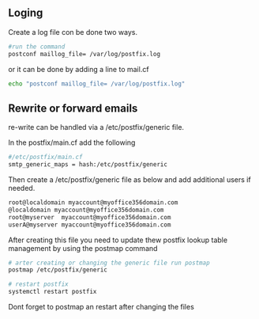 ## Loging 
Create a log file con be done two ways.

```bash
#run the command
postconf maillog_file= /var/log/postfix.log
```
or it can be done by adding a line to mail.cf
```bash
echo "postconf maillog_file= /var/log/postfix.log"
```

## Rewrite or forward emails
re-write can be handled via a /etc/postfix/generic file.

In the postfix/main.cf add the following
```bash
#/etc/postfix/main.cf
smtp_generic_maps = hash:/etc/postfix/generic
```

Then create a /etc/postfix/generic file as below and add additional users if needed.
```bash
root@localdomain myaccount@myoffice356domain.com
@localdomain myaccount@myoffice356domain.com
root@myserver  myaccount@myoffice356domain.com
userA@myserver myaccount@myoffice356domain.com
```
After creating this file you need to update thew postfix lookup table management by using the postmap command

```bash
# arter creating or changing the generic file run postmap
postmap /etc/postfix/generic

# restart postfix
systemctl restart postfix
```

Dont forget to postmap an restart after changing the files
